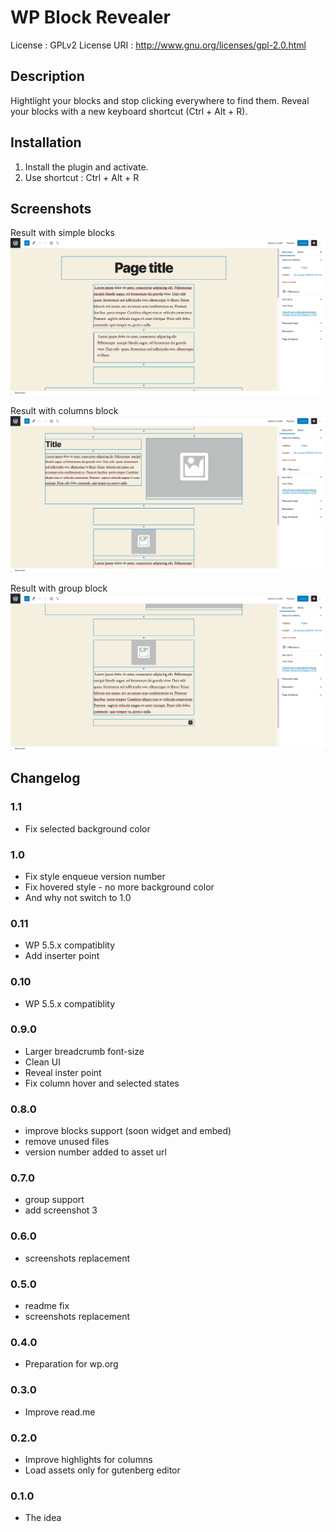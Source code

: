 
# WP Block Revealer
License : GPLv2
License URI : http://www.gnu.org/licenses/gpl-2.0.html

## Description
Hightlight your blocks and stop clicking everywhere to find them.
Reveal your blocks with a new keyboard shortcut (Ctrl + Alt + R).

## Installation
1. Install the plugin and activate.
2. Use shortcut : Ctrl + Alt + R

## Screenshots

Result with simple blocks
![Result with simple blocks](/.wordpress.org/screenshot-1.png?raw=true "Result with simple blocks")

Result with columns block
![Result with columns block](/.wordpress.org/screenshot-2.png?raw=true "Result with columns blocks")

Result with group block
![Result with columns block](/.wordpress.org/screenshot-3.png?raw=true "Result with group blocks")

## Changelog

### 1.1
* Fix selected background color

### 1.0
* Fix style enqueue version number
* Fix hovered style - no more background color
* And why not switch to 1.0


### 0.11
* WP 5.5.x compatiblity
* Add inserter point

### 0.10
* WP 5.5.x compatiblity

### 0.9.0
* Larger breadcrumb font-size
* Clean UI
* Reveal inster point
* Fix column hover and selected states

### 0.8.0
* improve blocks support (soon widget and embed)
* remove unused files
* version number added to asset url

### 0.7.0
* group support
* add screenshot 3

### 0.6.0
* screenshots replacement

### 0.5.0
* readme fix
* screenshots replacement

### 0.4.0
* Preparation for wp.org

### 0.3.0
* Improve read.me

### 0.2.0
* Improve highlights for columns
* Load assets only for gutenberg editor

### 0.1.0
* The idea